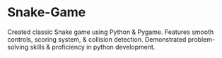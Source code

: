# Snake-Game
Created classic Snake game using Python &amp; Pygame. Features smooth controls, scoring system, &amp; collision detection. Demonstrated problem-solving skills &amp; proficiency in python development.
